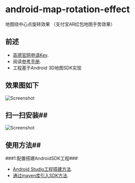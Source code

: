 # android-map-rotation-effect
地图绕中心点旋转效果 （支付宝AR红包地图手势效果）

## 前述 ##
- [高德官网申请Key](http://lbs.amap.com/dev/#/).
- 阅读[参考手册](http://a.amap.com/lbs/static/unzip/Android_Map_Doc/index.html).
- 工程基于Android 3D地图SDK实现

## 效果图如下 ##
![Screenshot](https://raw.githubusercontent.com/amap-demo/android-map-rotation-effect/master/apk/picture.png)

## 扫一扫安装##
![Screenshot]( https://raw.githubusercontent.com/amap-demo/android-map-rotation-effect/master/apk/1488940475.png)  

## 使用方法##
###1:配置搭建AndroidSDK工程###
- [Android Studio工程搭建方法](http://lbs.amap.com/api/android-sdk/guide/creat-project/android-studio-creat-project/#add-jars).
- [通过maven库引入SDK方法](http://lbsbbs.amap.com/forum.php?mod=viewthread&tid=18786).
